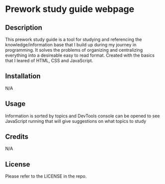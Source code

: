 # Prework study guide webpage

## Description

This prework study guide is a tool for studying and referencing the knowledge/information base that I build up during my journey in programming. It solves the problems of organizing and centralizing everything into a desireable easy to read format. Created with the basics that I leared of HTML, CSS and JavaScript.

## Installation

N/A

## Usage

Information is sorted by topics and DevTools console can be opened to see JavaScript running that will give suggestions on what topics to study
## Credits

N/A

## License

Please refer to the LICENSE in the repo.